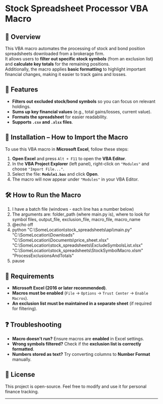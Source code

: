 # Stock Spreadsheet Processor VBA Macro

## 📌 Overview
This VBA macro automates the processing of stock and bond position spreadsheets downloaded from a brokerage firm.  
It allows users to **filter out specific stock symbols** (from an exclusion list) and **calculate key totals** for the remaining positions.  
Additionally, the macro applies **basic formatting** to highlight important financial changes, making it easier to track gains and losses.

## 🚀 Features
- **Filters out excluded stock/bond symbols** so you can focus on relevant holdings.
- **Sums up key financial values** (e.g., total gains/losses, current value).
- **Formats the spreadsheet** for easier readability.
- **Supports `.csv` and `.xlsx` files**.

## 📂 Installation – How to Import the Macro
To use this VBA macro in **Microsoft Excel**, follow these steps:

1. **Open Excel** and press `Alt + F11` to open the **VBA Editor**.
2. In the **VBA Project Explorer** (left panel), right-click on `"Modules"` and choose `"Import File..."`.
3. Select the file: **`Module1.bas`** and click **Open**.
4. The macro will now appear under `"Modules"` in your VBA Editor.

## 🛠️ How to Run the Macro
1. I have a batch file (windows - each line has a number below) 
2. The arguments are: folder_path (where main.py is), where to look for symbol files, output_file, exclusion_file, macro_file, macro_name
3. @echo off
4. python "C:\SomeLocation\stock_spreadsheets\api\main.py" "C:\SomeLocation\Downloads" "C:\SomeLocation\Documents\price_sheet.xlsx" "C:\SomeLocation\stock_spreadsheets\ExcludeSymbolsList.xlsx" "C:\SomeLocation\stock_spreadsheets\StockSymbolMacro.xlsm" "ProcessExclusionsAndTotals"
5. pause


## 📌 Requirements
- **Microsoft Excel (2016 or later recommended)**.
- **Macros must be enabled** (`File` → `Options` → `Trust Center` → `Enable Macros`).
- **An exclusion list must be maintained in a separate sheet** (if required for filtering).

## ❓ Troubleshooting
- **Macro doesn't run?** Ensure macros are **enabled** in Excel settings.
- **Wrong symbols filtered?** Check if the **exclusion list is correctly formatted**.
- **Numbers stored as text?** Try converting columns to **Number Format** manually.

## 📜 License
This project is open-source. Feel free to modify and use it for personal finance tracking.  

---
